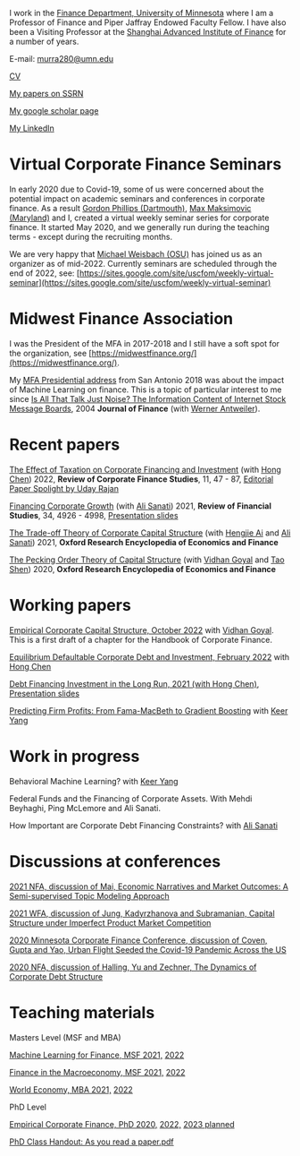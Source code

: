 I work in the [Finance Department, University of Minnesota](https://carlsonschool.umn.edu/faculty/murray-frank) where I am a Professor of Finance and Piper Jaffray Endowed Faculty Fellow. I have also been a Visiting Professor at the [Shanghai Advanced Institute of Finance](https://en.saif.sjtu.edu.cn/) for a number of years.

E-mail: murra280@umn.edu

[CV](https://github.com/mzfrank/myweb/files/8006713/Vita2021_December_Murray.Frank.pdf)

[My papers on SSRN](https://papers.ssrn.com/sol3/cf_dev/AbsByAuth.cfm?per_id=59982)

[My google scholar page](https://scholar.google.com/citations?user=iizj77oAAAAJ&hl=en&oi=sra)

[My LinkedIn](https://www.linkedin.com/in/murray-frank-5b5666a5/)

# Virtual Corporate Finance Seminars

In early 2020 due to Covid-19, some of us were concerned about the potential impact on academic seminars and conferences in corporate finance. As a result [Gordon Phillips (Dartmouth)](http://faculty.tuck.dartmouth.edu/gordon-phillips/), [Max Maksimovic (Maryland)](https://www.rhsmith.umd.edu/directory/vojislav-max-maksimovic) and I, created a virtual weekly seminar series for corporate finance. It started May 2020, and we generally run during the teaching terms - except during the recruiting months. 

We are very happy that [Michael Weisbach (OSU)](https://u.osu.edu/weisbach.2/) has joined us as an organizer as of mid-2022. Currently seminars are scheduled through the end of 2022, see: [https://sites.google.com/site/uscfom/weekly-virtual-seminar](https://sites.google.com/site/uscfom/weekly-virtual-seminar)

# Midwest Finance Association

I was the President of the MFA in 2017-2018 and I still have a soft spot for the organization, see [https://midwestfinance.org/](https://midwestfinance.org/). 

My [MFA Presidential address](https://midwestfinance.org/wp-content/uploads/2020/08/presidential-address-march18.pdf) from San Antonio 2018 was about the impact of Machine Learning on finance. This is a topic of particular interest to me since [Is All That Talk Just Noise? The Information Content of Internet Stock Message Boards](https://doi.org/10.1111/j.1540-6261.2004.00662.x), 2004 **Journal of Finance** (with [Werner Antweiler](https://wernerantweiler.ca/)).

# Recent papers 

[The Effect of Taxation on Corporate Financing and Investment](https://ssrn.com/abstract=2878057) (with [Hong Chen](http://en.saif.sjtu.edu.cn/faculty-research/chen-hong)) 2022, **Review of Corporate Finance Studies**, 11, 47 - 87, [Editorial Paper Spolight by Uday Rajan](http://sfsrcfs.org/news/paper-spotlight-the-effect-of-taxation-on-corporate-financing-and-investment/)

[Financing Corporate Growth](https://academic.oup.com/rfs/article-abstract/34/10/4926/6020280) (with [Ali Sanati](https://www.alisanati.com/)) 2021, **Review of Financial Studies**, 34, 4926 - 4998, [Presentation slides](https://github.com/mzfrank/myweb/files/6826544/FrankSanati_2020Virtual.pdf)

[The Trade-off Theory of Corporate Capital Structure](https://ssrn.com/abstract=3595492) (with [Hengjie Ai](https://www.hengjieai.com/) and [Ali Sanati](https://www.alisanati.com/)) 2021, **Oxford Research Encyclopedia of Economics and Finance** 

[The Pecking Order Theory of Capital Structure](https://ssrn.com/abstract=3540610) (with [Vidhan Goyal](https://www.vidhangoyal.com/) and [Tao Shen](http://www.sem.tsinghua.edu.cn/en/shentao)) 2020, **Oxford Research Encyclopedia of Economics and Finance** 

# Working papers
[Empirical Corporate Capital Structure, October 2022](https://github.com/mzfrank/myweb/files/9863480/CapStrSurvey2022.pdf) with [Vidhan Goyal](https://www.vidhangoyal.com/). This is a first draft of a chapter for the Handbook of Corporate Finance. 

[Equilibrium Defaultable Corporate Debt and Investment, February 2022](https://github.com/mzfrank/myweb/files/8043782/Defaultable-Firm-2022_Feb.pdf) with [Hong Chen](http://en.saif.sjtu.edu.cn/faculty-research/chen-hong)

[Debt Financing Investment in the Long Run, 2021 (with Hong Chen)](https://github.com/mzfrank/myweb/files/6823733/ChenFrank2021June02.pdf),
[Presentation slides](https://github.com/mzfrank/myweb/files/6825712/Talk_ChenFrank_2021Mar05.pdf)

[Predicting Firm Profits: From Fama-MacBeth to Gradient Boosting](https://ssrn.com/abstract=3919194) with [Keer Yang](https://keeryang.github.io/) 

# Work in progress

Behavioral Machine Learning? with [Keer Yang](https://keeryang.github.io/) 

Federal Funds and the Financing of Corporate Assets. With Mehdi Beyhaghi, Ping McLemore and Ali Sanati. 

How Important are Corporate Debt Financing Constraints? with [Ali Sanati](https://www.alisanati.com/)  

# Discussions at conferences

[2021 NFA, discussion of Mai, Economic Narratives and Market Outcomes: A Semi-supervised Topic Modeling Approach](https://github.com/mzfrank/myweb/files/7197947/EconomicNarratives_Discussion_NFA_2021.pdf)

[2021 WFA, discussion of Jung, Kadyrzhanova and Subramanian, Capital Structure under Imperfect Product Market Competition](https://github.com/mzfrank/myweb/files/6823894/Capital.Structure.under.Imperfect.Product.Market.CompetitionUpdated.pdf)

[2020 Minnesota Corporate Finance Conference, discussion of Coven, Gupta and Yao, Urban Flight Seeded the Covid-19 Pandemic Across the US](https://github.com/mzfrank/myweb/files/6823952/Comments.on.Urban.Flight.paper.2020.Oct.pdf)

[2020 NFA, discussion of Halling, Yu and Zechner, The Dynamics of Corporate Debt Structure](https://github.com/mzfrank/myweb/files/6823969/MFrank_NFA_Discussion_2020Updated.pdf)

# Teaching materials

Masters Level (MSF and MBA)

[Machine Learning for Finance, MSF 2021,](https://github.com/mzfrank/myweb/files/6823590/ML_for_Finance_syllabus_2021.pdf)
[2022](https://github.com/mzfrank/myweb/files/8238277/ML_for_Finance_syllabus_2022.pdf)

[Finance in the Macroeconomy, MSF 2021,](https://github.com/mzfrank/myweb/files/6823561/6621_MSF_2021_Syllabus.pdf)
[2022](https://github.com/mzfrank/myweb/files/8006704/6621_MSF_2022_Syllabus.pdf)

[World Economy, MBA 2021,](https://github.com/mzfrank/myweb/files/6823531/World.Economy.Syllabus.2021.pdf)
[2022](https://github.com/mzfrank/myweb/files/8006718/World.Economy.Syllabus.2022.pdf)

PhD Level

[Empirical Corporate Finance, PhD 2020,](https://github.com/mzfrank/myweb/files/6823541/8823_Syllabus2020.pdf)
[2022,](https://github.com/mzfrank/myweb/files/8238320/8823_Syllabus2022.pdf) [2023 planned](https://github.com/mzfrank/myweb/files/10327936/8823_Syllabus_2023.pdf)

[PhD Class Handout: As you read a paper.pdf](https://github.com/mzfrank/myweb/files/10179637/As.you.read.a.paper.pdf)

